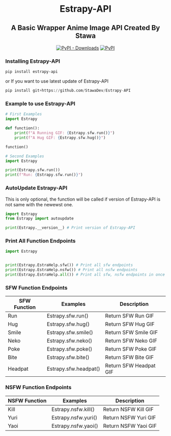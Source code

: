 <h1 align="center">
    Estrapy-API
</h1>

<h2 align="center">
    A Basic Wrapper Anime Image API Created By Stawa
</h2>
<p align="center">
<a href="https://pypi.org/project/Estrapy-API/"><img alt="PyPI - Downloads" src="https://img.shields.io/pypi/dm/Estrapy-API?style=for-the-badge"></a>
<a href="https://pypi.org/project/Estrapy-API/"><img alt="PyPI" src="https://img.shields.io/pypi/v/Estrapy-API?color=a&label=Estrapy-API&style=for-the-badge"></a>
</p>

### Installing Estrapy-API

```
pip install estrapy-api
```

or If you want to use latest update of Estrapy-API

```py
pip install git+https://github.com/StawaDev/Estrapy-API
```

### Example to use Estrapy-API

```py
# First Examples
import Estrapy

def function():
    print(f"A Running GIF: {Estrapy.sfw.run()}")
    print(f"A Hug GIF: {Estrapy.sfw.hug()}")

function()

# Second Examples
import Estrapy

print(Estrapy.sfw.run())
print(f"Run: {Estrapy.sfw.run()}")
```

### AutoUpdate Estrapy-API

This is only optional, the function will be called if version of Estrapy-API is not same with the newewst one.

```py
import Estrapy
from Estrapy import autoupdate

print(Estrapy.__version__) # Print version of Estrapy-API
```

### Print All Function Endpoints

```py
import Estrapy


print(Estrapy.EstraHelp.sfw()) # Print all sfw endpoints
print(Estrapy.EstraHelp.nsfw()) # Print all nsfw endpoints
print(Estrapy.EstraHelp.all()) # Print all sfw, nsfw endpoints in once
```


### SFW Function Endpoints

SFW Function|Examples|Description
--------------|--------------|--------------
Run     |   Estrapy.sfw.run()   |   Return SFW Run GIF
Hug     |   Estrapy.sfw.hug()   |   Return SFW Hug GIF
Smile   |   Estrapy.sfw.smile() |   Return SFW Smile GIF
Neko    |   Estrapy.sfw.neko()  |   Return SFW Neko GIF
Poke    |   Estrapy.sfw.poke()  |   Return SFW Poke GIF
Bite    |   Estrapy.sfw.bite()  |   Return SFW Bite GIF
Headpat |   Estrapy.sfw.headpat()   |   Return SFW Headpat GIF

### NSFW Function Endpoints
NSFW Function|Examples|Description
--------------|--------------|--------------
Kill    |   Estrapy.nsfw.kill() |   Return NSFW Kill GIF
Yuri    |   Estrapy.nsfw.yuri() |   Return NSFW Yuri GIF
Yaoi    |   Estrapy.nsfw.yaoi() |   Return NSFW Yaoi GIF